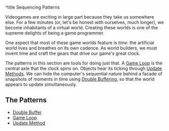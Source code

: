 ^title Sequencing Patterns

Videogames are exciting in large part because they take us somewhere else. For a few minutes (or, let's be honest with ourselves, much longer), we become inhabitants of a virtual world. Creating these worlds is one of the supreme delights of being a game programmer.

One aspect that most of these game worlds feature is *time*: the artificial world lives and breathes on its own cadence. As world builders, we must invent time and craft the gears that drive our game's great clock.

The patterns in this section are tools for doing just that. A [Game Loop](game-loop.html) is the central axle that the clock spins on. Objects hear its ticking through [Update Methods](update-method.html). We can hide the computer's sequential nature behind a facade of snapshots of moments in time using [Double Buffering](double-buffer.html), so that the world appears to update simultaneously.

## The Patterns

* [Double Buffer](double-buffer.html)
* [Game Loop](game-loop.html)
* [Update Method](update-method.html)
